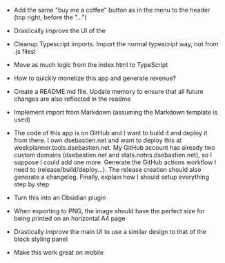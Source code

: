 
- Add the same "buy me a coffee" button as in the menu to the header (top right, before the "...")
- Drastically improve the UI of the 
- Cleanup Typescript imports. Import the normal typescript way, not from .js files!
- Move as much logic from the index.html to TypeScript

- How to quickly monetize this app and generate revenue?
- Create a README.md file. Update memory to ensure that all future changes are also reflected in the readme
- Implement import from Markdown (assuming the Markdown template is used)
- The code of this app is on GitHub and I want to build it and deploy it from there. I own dsebastien.net and want to deploy this at weekplanner.tools.dsebastien.net. My GitHub account has already two custom domains (dsebastien.net and stats.notes.dsebastien.net), so I suppose I could add one more. Generate the GitHub actions workflow I need to (release/build/deploy...). The release creation should also generate a changelog. Finally, explain how I should setup everything step by step
- Turn this into an Obsidian plugin
- When exporting to PNG, the image should have the perfect size for being printed on an horizontal A4 page


- Drastically improve the main UI to use a similar design to that of the block styling panel
- Make this work great on mobile